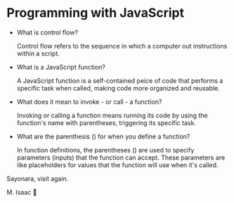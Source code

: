 # Programming with JavaScript

- What is control flow?

    Control flow refers to the sequence in which a computer out instructions within a script.

- What is a JavaScript function?

    A JavaScript function is a self-contained peice of code that performs a specific task when called, making code more organized and reusable.

- What does it mean to invoke - or call - a function?

    Invoking or calling a function means running its code by using the function's name with parentheses, triggering its specific task.

- What are the parenthesis () for when you define a function?

    In function definitions, the parentheses () are used to specify parameters (inputs) that the function can accept. These parameters are like placeholders for values that the function will use when it's called.


Sayonara, visit again.

M. Isaac 🎃
